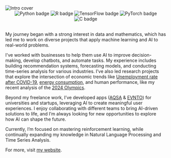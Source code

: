 <img alt="Intro cover" src="https://github.com/mohamedyosef101/mohamedyosef101/assets/118842452/8d584638-7092-4453-9f17-3a8b2f33c35d">

<div align="center" style="display: inline_block;">
  <img alt="Python badge" src="https://img.shields.io/badge/Python-333333?style=for-the-badge&logo=python&logoColor=white">
  <img alt="R badge" src="https://img.shields.io/badge/R-333333?style=for-the-badge&logo=r&logoColor=white">
  <img alt="TensorFlow badge" src="https://img.shields.io/badge/TensorFlow-333333?style=for-the-badge&logo=tensorflow&logoColor=white">
  <img alt="PyTorch badge" src="https://img.shields.io/badge/PyTorch-333333?style=for-the-badge&logo=pytorch&logoColor=white">
  <img alt="C badge" src="https://img.shields.io/badge/C++-333333?style=for-the-badge&logo=c%2B%2B&logoColor=white">
</div><br>

My journey began with a strong interest in data and mathematics, which has led me to work on diverse projects that apply machine learning and AI to real-world problems.

I've worked with businesses to help them use AI to improve decision-making, develop chatbots, and automate tasks. My experience includes building recommendation systems, forecasting models, and conducting time-series analysis for various industries. I’ve also led research projects that explore the intersection of economic trends like [Unemployment rate after COVID-19](https://mohamedyosef101.github.io/publication/unempgrowth/), [energy consumption](https://mohamedyosef101.github.io/publication/global-energy/), and human performance, like my recent analysis of the [2024 Olympics](https://mohamedyosef101.github.io/publication/olympics-economics/).

Beyond my freelance work, I’ve developed apps ([AQSA](https://mohamedyosef101.github.io/publication/aqsa/) & [EVNTO](https://mohamedyosef101.github.io/publication/evnto/)) for universities and startups, leveraging AI to create meaningful user experiences. I enjoy collaborating with different teams to bring AI-driven solutions to life, and I’m always looking for new opportunities to explore how AI can shape the future.

Currently, I’m focused on mastering reinforcement learning, while continually expanding my knowledge in Natural Language Processing and Time Series Analysis.

For more, visit [my website](https://mohamedyosef101.github.io).

